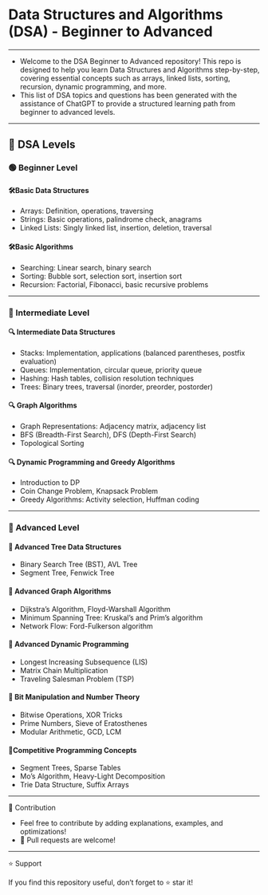 # Data Structures and Algorithms (DSA) - Beginner to Advanced
---
- Welcome to the DSA Beginner to Advanced repository! This repo is designed to help you learn Data Structures and Algorithms step-by-step, covering essential concepts such as arrays, linked lists, sorting, recursion, dynamic programming, and more.
- This list of DSA topics and questions has been generated with the assistance of ChatGPT to provide a structured learning path from beginner to advanced levels.

---

## 🚀 DSA Levels

### 🟢 Beginner Level

#### 🛠️Basic Data Structures

- Arrays: Definition, operations, traversing
- Strings: Basic operations, palindrome check, anagrams
- Linked Lists: Singly linked list, insertion, deletion, traversal

#### 🛠️Basic Algorithms

- Searching: Linear search, binary search
- Sorting: Bubble sort, selection sort, insertion sort
- Recursion: Factorial, Fibonacci, basic recursive problems

---

### 🔵 Intermediate Level

#### 🔍 Intermediate Data Structures
- Stacks: Implementation, applications (balanced parentheses, postfix evaluation)
- Queues: Implementation, circular queue, priority queue
- Hashing: Hash tables, collision resolution techniques
- Trees: Binary trees, traversal (inorder, preorder, postorder)

#### 🔍 Graph Algorithms

- Graph Representations: Adjacency matrix, adjacency list
- BFS (Breadth-First Search), DFS (Depth-First Search)
- Topological Sorting

#### 🔍 Dynamic Programming and Greedy Algorithms
- Introduction to DP
- Coin Change Problem, Knapsack Problem
-  Greedy Algorithms: Activity selection, Huffman coding

---

### 🔴 Advanced Level

#### 📌 Advanced Tree Data Structures
- Binary Search Tree (BST), AVL Tree
- Segment Tree, Fenwick Tree

#### 📌 Advanced Graph Algorithms
- Dijkstra’s Algorithm, Floyd-Warshall Algorithm
- Minimum Spanning Tree: Kruskal’s and Prim’s algorithm
- Network Flow: Ford-Fulkerson algorithm

#### 📌 Advanced Dynamic Programming
- Longest Increasing Subsequence (LIS)
- Matrix Chain Multiplication
- Traveling Salesman Problem (TSP)

#### 📌 Bit Manipulation and Number Theory
- Bitwise Operations, XOR Tricks
- Prime Numbers, Sieve of Eratosthenes
- Modular Arithmetic, GCD, LCM

#### 📌Competitive Programming Concepts
- Segment Trees, Sparse Tables
- Mo’s Algorithm, Heavy-Light Decomposition
- Trie Data Structure, Suffix Arrays

---

📌 Contribution

- Feel free to contribute by adding explanations, examples, and optimizations!
- 📩 Pull requests are welcome!

---

⭐ Support

If you find this repository useful, don’t forget to ⭐ star it!
